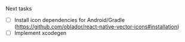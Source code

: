 Next tasks

- [ ] Install icon dependencies for Android/Gradle (https://github.com/oblador/react-native-vector-icons#installation)
- [ ] Implement xcodegen